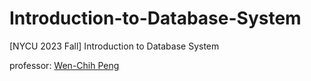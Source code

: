 # Introduction-to-Database-System
[NYCU 2023 Fall] Introduction to Database System

professor: [Wen-Chih Peng](https://www.cs.nycu.edu.tw/members/detail/wcpeng)
